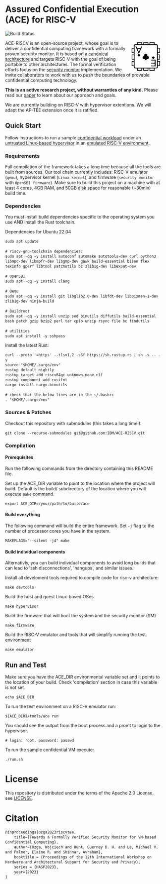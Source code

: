 # Assured Confidential Execution (ACE) for RISC-V 
![Build Status](https://github.com/IBM/ACE-RISCV/actions/workflows/build.yml/badge.svg?branch=main)

<img src=".github/ace.png" align="right" width="100" height="100"> 
 
ACE-RISCV is an open-source project, whose goal is to deliver a confidential computing framework with a formally proven security monitor. It is based on a [canonical architecture](https://dl.acm.org/doi/pdf/10.1145/3623652.3623668) and targets RISC-V with the goal of being portable to other architectures. The formal verification efforts focus on the [security monitor](security-monitor/) implementation. We invite collaborators to work with us to push the boundaries of provable confidential computing technology. 

**This is an active research project, without warranties of any kind.** Please read our [paper](https://arxiv.org/abs/2308.10249) to learn about our approach and goals.

We are currently building on RISC-V with hypervisor extentions. We will adapt the AP-TEE extension once it is ratified.

## Quick Start
Follow instructions to run a sample [confidential workload](harness/baremetal) under an [untrusted Linux-based hypervisor](hypervisor/) in an [emulated RISC-V environment](qemu/). 

### Requirements
Full compilation of the framework takes a long time because all the tools are built from sources. Our tool chain currently includes: RISC-V emulator (`qemu`), hypervisor kernel (`Linux kernel`), and firmware (`security monitor` with `OpenSBI firmware`). Make sure to build this project on a machine with at least 4 cores, 4GB RAM, and 50GB disk space for reasonable (~30min) build time.

### Dependencies
You must install build dependencies specific to the operating system you use AND install the Rust toolchain.

Dependencies for Ubuntu 22.04
```
sudo apt update

# riscv-gnu-toolchain dependencies:
sudo apt -qq -y install autoconf automake autotools-dev curl python3 libmpc-dev libmpfr-dev libgmp-dev gawk build-essential bison flex texinfo gperf libtool patchutils bc zlib1g-dev libexpat-dev

# OpenSBI
sudo apt -qq -y install clang

# Qemu
sudo apt -qq -y install git libglib2.0-dev libfdt-dev libpixman-1-dev zlib1g-dev ninja-build 

# Buildroot
sudo apt -qq -y install unzip sed binutils diffutils build-essential bash patch gzip bzip2 perl tar cpio unzip rsync file bc findutils

# utilities
sudo apt install -y sshpass
```

Install the latest Rust:
```
curl --proto '=https' --tlsv1.2 -sSf https://sh.rustup.rs | sh -s -- -y
source "$HOME/.cargo/env"
rustup default nightly
rustup target add riscv64gc-unknown-none-elf
rustup component add rustfmt
cargo install cargo-binutils

# check that the below lines are in the ~/.bashrc
. "$HOME/.cargo/env"
```

### Sources & Patches
Checkout this repository with submodules (this takes a long time!):
```
git clone --recurse-submodules git@github.com:IBM/ACE-RISCV.git
```

### Compilation
#### Prerequisites
Run the following commands from the directory containing this README file.

Set up the ACE_DIR variable to point to the location where the project will build. Default is the build/ subdirectory of the location where you will execute `make` command.
```
export ACE_DIR=/your/path/to/build/ace
```

#### Build everything
The following command will build the entire framework. Set `-j` flag to the number of processor cores you have in the system. 
```
MAKEFLAGS="--silent -j4" make
```

#### Build individual components
Alternativly, you can build individual components to avoid long builds that can lead to 'ssh disconnections', 'hangups', and similar issues.

Install all develoment tools required to compile code for risc-v architecture:
```
make devtools
```

Build the host and guest Linux-based OSes
```
make hypervisor
```

Build the firmware that will boot the system and the security monitor (SM)
```
make firmware
```

Build the RISC-V emulator and tools that will simplify running the test environment
```
make emulator
```

## Run and Test
Make sure you have the ACE_DIR environmental variable set and it points to the location of your build. Check 'compilation' section in case this variable is not set.
```
echo $ACE_DIR
```

To run the test environment on a RISC-V emulator run:
```
${ACE_DIR}/tools/ace run
```

You should see the output from the boot process and a promt to login to the hypervisor.
```
# login: root, password: passwd
```

To run the sample confidential VM execute:
```
./run.sh
```

# License
This repository is distributed under the terms of the Apache 2.0 License, see [LICENSE](LICENSE). 

# Citation
```
@inproceedings{ozga2023riscvtee,
    title={Towards a Formally Verified Security Monitor for VM-based Confidential Computing},
    author={Ozga, Wojciech and Hunt, Guerney D. H. and Le, Michael V. and Palmer, Elaine R. and Shinnar, Avraham},
    booktitle = {Proceedings of the 12th International Workshop on Hardware and Architectural Support for Security and Privacy},
    series = {HASP2023},
    year={2023}
}
```
